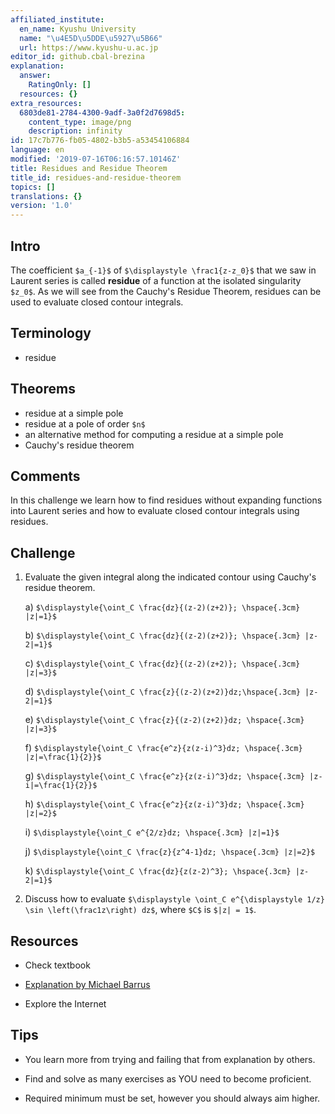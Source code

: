 ```yaml
---
affiliated_institute:
  en_name: Kyushu University
  name: "\u4E5D\u5DDE\u5927\u5B66"
  url: https://www.kyushu-u.ac.jp
editor_id: github.cbal-brezina
explanation:
  answer:
    RatingOnly: []
  resources: {}
extra_resources:
  6803de81-2784-4300-9adf-3a0f2d7698d5:
    content_type: image/png
    description: infinity
id: 17c7b776-fb05-4802-b3b5-a53454106884
language: en
modified: '2019-07-16T06:16:57.10146Z'
title: Residues and Residue Theorem
title_id: residues-and-residue-theorem
topics: []
translations: {}
version: '1.0'
---
```


## Intro

The coefficient `$a_{-1}$` of `$\displaystyle \frac1{z-z_0}$` that we saw in Laurent series is called **residue** of a function at  the isolated singularity `$z_0$`. As we will see from the Cauchy's Residue Theorem, residues can be used to evaluate closed contour integrals. 


## Terminology

- residue


## Theorems

- residue at a simple pole
- residue at a pole of order `$n$`
- an alternative method for computing a residue at a simple pole
- Cauchy's residue theorem 
 



## Comments

In this challenge we learn how to find residues without expanding functions into Laurent series and how to evaluate closed contour integrals using residues. 

## Challenge

1. Evaluate the given integral along the indicated contour using Cauchy's residue theorem.

    a) `$\displaystyle{\oint_C \frac{dz}{(z-2)(z+2)}; \hspace{.3cm} |z|=1}$`
    
    b) `$\displaystyle{\oint_C \frac{dz}{(z-2)(z+2)}; \hspace{.3cm} |z-2|=1}$`
    
    c) `$\displaystyle{\oint_C \frac{dz}{(z-2)(z+2)}; \hspace{.3cm} |z|=3}$`
    
    d) `$\displaystyle{\oint_C \frac{z}{(z-2)(z+2)}dz;\hspace{.3cm} |z-2|=1}$`
    
    e) `$\displaystyle{\oint_C \frac{z}{(z-2)(z+2)}dz; \hspace{.3cm} |z|=3}$`
    
    f) `$\displaystyle{\oint_C \frac{e^z}{z(z-i)^3}dz; \hspace{.3cm} |z|=\frac{1}{2}}$`
    
    g) `$\displaystyle{\oint_C \frac{e^z}{z(z-i)^3}dz; \hspace{.3cm} |z-i|=\frac{1}{2}}$`
    
    h) `$\displaystyle{\oint_C \frac{e^z}{z(z-i)^3}dz; \hspace{.3cm} |z|=2}$`
    
    i) `$\displaystyle{\oint_C e^{2/z}dz; \hspace{.3cm} |z|=1}$`
    
    j) `$\displaystyle{\oint_C \frac{z}{z^4-1}dz; \hspace{.3cm} |z|=2}$`
    
    k) `$\displaystyle{\oint_C \frac{dz}{z(z-2)^3}; \hspace{.3cm} |z-2|=1}$`

2) Discuss how to evaluate `$\displaystyle \oint_C e^{\displaystyle 1/z} \sin \left(\frac1z\right) dz$`, where `$C$` is `$|z| = 1$`. 



## Resources

- Check textbook

- [Explanation by Michael Barrus](https://youtu.be/eW0ArgJ3Isk)


- Explore the Internet

## Tips


- You learn more from trying and failing that from  explanation by others.

- Find and solve as many exercises as YOU need to become proficient.

- Required minimum must be set, however you should always aim higher.

